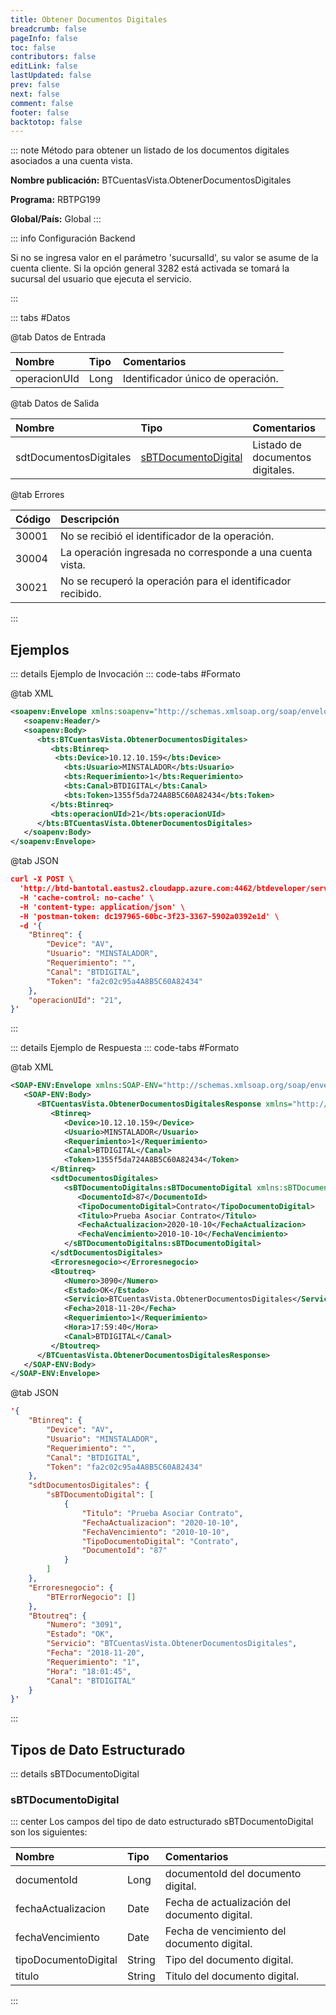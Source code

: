```yaml
---
title: Obtener Documentos Digitales
breadcrumb: false
pageInfo: false
toc: false
contributors: false
editLink: false
lastUpdated: false
prev: false
next: false
comment: false
footer: false
backtotop: false
---
```


<!-- ABRE DATOS DEL MÉTODO -->
::: note Método para obtener un listado de los documentos digitales asociados a una cuenta vista.

**Nombre publicación:** BTCuentasVista.ObtenerDocumentosDigitales

**Programa:** RBTPG199

**Global/País:** Global
:::
<!-- CIERRA DATOS DEL MÉTODO -->

<!-- ABRE CONFIGURACIÓN BACKEND -->
::: info Configuración Backend

Si no se ingresa valor en el parámetro 'sucursalId', su valor se asume de la cuenta cliente. Si la opción general 3282 está activada se tomará la sucursal del usuario que ejecuta el servicio.

:::
<!-- CIERRA CONFIGURACIÓN BACKEND -->

<!-- ABRE TABLA DE DATOS -->
::: tabs #Datos 

@tab Datos de Entrada

Nombre | Tipo | Comentarios
:--------- | :--------- | :---------
operacionUId | Long | Identificador único de operación.

@tab Datos de Salida

Nombre | Tipo | Comentarios
:--------- | :----------- | :-----------
sdtDocumentosDigitales | [sBTDocumentoDigital](#sbtdocumentodigital) | Listado de documentos digitales.

@tab Errores

Código | Descripción
:--------- | :-----------
30001 | No se recibió el identificador de la operación.
30004 | La operación ingresada no corresponde a una cuenta vista.
30021 | No se recuperó la operación para el identificador recibido.
::: 
<!-- CIERRA TABLA DE DATOS -->

## **Ejemplos**

<!-- ABRE EJEMPLO DE INVOCACIÓN -->
::: details Ejemplo de Invocación 
::: code-tabs #Formato

@tab XML
```xml
<soapenv:Envelope xmlns:soapenv="http://schemas.xmlsoap.org/soap/envelope/" xmlns:bts="http://uy.com.dlya.bantotal/BTSOA/">
   <soapenv:Header/>
   <soapenv:Body>
      <bts:BTCuentasVista.ObtenerDocumentosDigitales>
         <bts:Btinreq>
		  <bts:Device>10.12.10.159</bts:Device>
            <bts:Usuario>MINSTALADOR</bts:Usuario>
            <bts:Requerimiento>1</bts:Requerimiento>
            <bts:Canal>BTDIGITAL</bts:Canal>
            <bts:Token>1355f5da724A8B5C60A82434</bts:Token>
         </bts:Btinreq>
         <bts:operacionUId>21</bts:operacionUId>
      </bts:BTCuentasVista.ObtenerDocumentosDigitales>
   </soapenv:Body>
</soapenv:Envelope>
```

@tab JSON
```json
curl -X POST \
  'http://btd-bantotal.eastus2.cloudapp.azure.com:4462/btdeveloper/servlet/com.dlya.bantotal.odwsbt_BTCuentasVista?ObtenerDocumentosDigitales=' \
  -H 'cache-control: no-cache' \
  -H 'content-type: application/json' \
  -H 'postman-token: dc197965-60bc-3f23-3367-5902a0392e1d' \
  -d '{
	"Btinreq": {
		"Device": "AV",
		"Usuario": "MINSTALADOR",
		"Requerimiento": "",
		"Canal": "BTDIGITAL",
		"Token": "fa2c02c95a4A8B5C60A82434"
	},
	"operacionUId": "21",
}'
```
:::
<!-- CIERRA EJEMPLO DE INVOCACIÓN -->

<!-- ABRE EJEMPLO DE RESPUESTA -->
::: details Ejemplo de Respuesta 
::: code-tabs #Formato

@tab XML
```xml
<SOAP-ENV:Envelope xmlns:SOAP-ENV="http://schemas.xmlsoap.org/soap/envelope/" xmlns:xsd="http://www.w3.org/2001/XMLSchema" xmlns:SOAP-ENC="http://schemas.xmlsoap.org/soap/encoding/" xmlns:xsi="http://www.w3.org/2001/XMLSchema-instance" xmlns:bts="http://uy.com.dlya.bantotal/BTSOA/">
   <SOAP-ENV:Body>
      <BTCuentasVista.ObtenerDocumentosDigitalesResponse xmlns="http://uy.com.dlya.bantotal/BTSOA/">
         <Btinreq>
            <Device>10.12.10.159</Device>
            <Usuario>MINSTALADOR</Usuario>
            <Requerimiento>1</Requerimiento>
            <Canal>BTDIGITAL</Canal>
            <Token>1355f5da724A8B5C60A82434</Token>
         </Btinreq>
         <sdtDocumentosDigitales>
            <sBTDocumentoDigitalns:sBTDocumentoDigital xmlns:sBTDocumentoDigitalns="http://uy.com.dlya.bantotal/BTSOA/" xmlns="ServiciosBT">
               <DocumentoId>87</DocumentoId>
               <TipoDocumentoDigital>Contrato</TipoDocumentoDigital>
               <Titulo>Prueba Asociar Contrato</Titulo>
               <FechaActualizacion>2020-10-10</FechaActualizacion>
               <FechaVencimiento>2010-10-10</FechaVencimiento>
            </sBTDocumentoDigitalns:sBTDocumentoDigital>
         </sdtDocumentosDigitales>
         <Erroresnegocio></Erroresnegocio>
         <Btoutreq>
            <Numero>3090</Numero>
            <Estado>OK</Estado>
            <Servicio>BTCuentasVista.ObtenerDocumentosDigitales</Servicio>
            <Fecha>2018-11-20</Fecha>
            <Requerimiento>1</Requerimiento>
            <Hora>17:59:40</Hora>
            <Canal>BTDIGITAL</Canal>
         </Btoutreq>
      </BTCuentasVista.ObtenerDocumentosDigitalesResponse>
   </SOAP-ENV:Body>
</SOAP-ENV:Envelope>
```

@tab JSON
```json
'{
	"Btinreq": {
		"Device": "AV",
		"Usuario": "MINSTALADOR",
		"Requerimiento": "",
		"Canal": "BTDIGITAL",
		"Token": "fa2c02c95a4A8B5C60A82434"
	},
    "sdtDocumentosDigitales": {
        "sBTDocumentoDigital": [
            {
                "Titulo": "Prueba Asociar Contrato",
                "FechaActualizacion": "2020-10-10",
                "FechaVencimiento": "2010-10-10",
                "TipoDocumentoDigital": "Contrato",
                "DocumentoId": "87"
            }
        ]
    },
    "Erroresnegocio": {
        "BTErrorNegocio": []
    },
    "Btoutreq": {
        "Numero": "3091",
        "Estado": "OK",
        "Servicio": "BTCuentasVista.ObtenerDocumentosDigitales",
        "Fecha": "2018-11-20",
        "Requerimiento": "1",
        "Hora": "18:01:45",
        "Canal": "BTDIGITAL"
    }
}'
```
::: 
<!-- CIERRA EJEMPLO DE RESPUESTA -->

## **Tipos de Dato Estructurado**

<!-- ABRE SDT -->
::: details sBTDocumentoDigital  

### sBTDocumentoDigital

::: center 
Los campos del tipo de dato estructurado sBTDocumentoDigital son los siguientes: 

Nombre | Tipo | Comentarios 
:--------- | :----------- | :----------- 
documentoId | Long | documentoId del documento digital.
fechaActualizacion | Date | Fecha de actualización del documento digital. 
fechaVencimiento | Date | Fecha de vencimiento del documento digital. 
tipoDocumentoDigital | String | Tipo del documento digital. 
titulo | String | Titulo del documento digital. 
:::
<!-- CIERRA SDT -->